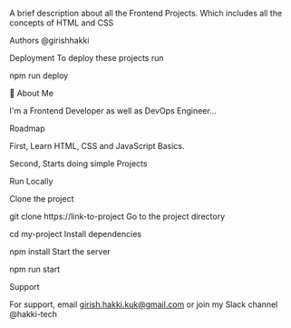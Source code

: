 A brief description about all the Frontend Projects. Which includes all the concepts of HTML and CSS

Authors
@girishhakki


Deployment
To deploy these projects run

npm run deploy


🚀 About Me


I'm a Frontend Developer as well as DevOps Engineer...

Roadmap


First, Learn HTML, CSS and JavaScript Basics.

Second, Starts doing simple Projects

Run Locally


Clone the project

  git clone https://link-to-project
Go to the project directory

  cd my-project
Install dependencies

  npm install
Start the server

  npm run start

  
Support


For support, email girish.hakki.kuk@gmail.com or join my Slack channel @hakki-tech
